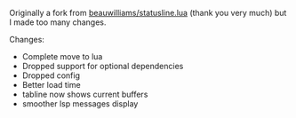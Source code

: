 Originally a fork from [beauwilliams/statusline.lua](https://github.com/beauwilliams/statusline.lua)
(thank you very much) but I made too many changes.  

Changes:  

- Complete move to lua
- Dropped support for optional dependencies
- Dropped config
- Better load time
- tabline now shows current buffers
- smoother lsp messages display

